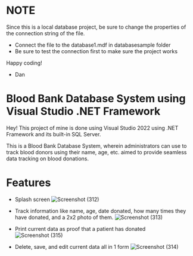 # NOTE

Since this is a local database project, be sure to change the properties of the connection string of the file.
- Connect the file to the database1.mdf in databasesample folder
- Be sure to test the connection first to make sure the project works

Happy coding!
- Dan

# Blood Bank Database System using Visual Studio .NET Framework

Hey! This project of mine is done using Visual Studio 2022 using .NET Framework and its built-in SQL Server.

This is a Blood Bank Database System, wherein administrators can use to track blood donors using their name, age, etc. aimed to provide seamless data tracking on blood donations.

# Features

- Splash screen
  ![Screenshot (312)](https://github.com/user-attachments/assets/b1a31825-dbe6-4b2c-8a07-1612e5e0518b)

- Track information like name, age, date donated, how many times they have donated, and a 2x2 photo of them.
  ![Screenshot (313)](https://github.com/user-attachments/assets/58962bca-cf46-4510-9198-ded1dce430dd)

- Print current data as proof that a patient has donated
  ![Screenshot (315)](https://github.com/user-attachments/assets/45bd1f43-ff17-4651-9370-cde063c2ddc0)

- Delete, save, and edit current data all in 1 form
  ![Screenshot (314)](https://github.com/user-attachments/assets/375ed6f5-f23e-422a-a2f6-59d4b152c2cb)

